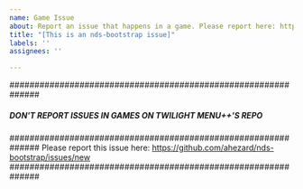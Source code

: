 ```yaml
---
name: Game Issue
about: Report an issue that happens in a game. Please report here: https://github.com/ahezard/nds-bootstrap/issues/new
title: "[This is an nds-bootstrap issue]"
labels: ''
assignees: ''

---
```


##############################################################
#####  DON'T REPORT ISSUES IN GAMES ON TWILIGHT MENU++'S REPO  #####
##############################################################
Please report this issue here: https://github.com/ahezard/nds-bootstrap/issues/new
##############################################################
